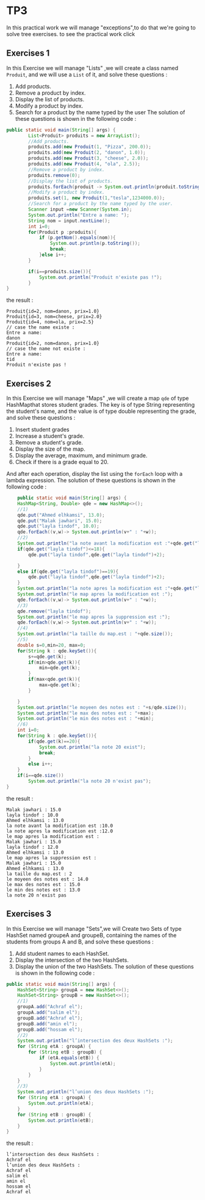 # TP3
In this practical work we will manage "exceptions",to do that we're going to solve tree exercises.
to see the practical work click
## Exercises 1
In this Exercise we will manage "Lists" ,we will create a class named `Produit`, and we will use a `List` of it, and solve these questions :
1. Add products.
2. Remove a product by index.
3. Display the list of products.
4. Modify a product by index.
5. Search for a product by the name typed by the user
The solution of these questions is shown in the following code :
```java
public static void main(String[] args) {
        List<Produit> produits = new ArrayList();
        //Add products.
        produits.add(new Produit(1, "Pizza", 200.0));
        produits.add(new Produit(2, "danon", 1.0));
        produits.add(new Produit(3, "cheese", 2.0));
        produits.add(new Produit(4, "ola", 2.5));
        //Remove a product by index.
        produits.remove(0);
        //Display the list of products.
        produits.forEach(produit -> System.out.println(produit.toString()));
        //Modify a product by index.
        produits.set(1, new Produit(1,"tesla",1234000.0));
        //Search for a product by the name typed by the user.
        Scanner input =new Scanner(System.in);
        System.out.println("Entre a name: ");
        String nom = input.nextLine();
        int i=0;
        for(Produit p :produits){
            if (p.getNom().equals(nom)){
                System.out.println(p.toString());
                break;
            }else i++;
        }

        if(i==produits.size()){
            System.out.println("Produit n'existe pas !");
        }
}
```
the result :
````text
Produit{id=2, nom=danon, prix=1.0}
Produit{id=3, nom=cheese, prix=2.0}
Produit{id=4, nom=ola, prix=2.5}
// case the name existe :
Entre a name: 
danon
Produit{id=2, nom=danon, prix=1.0}
// case the name not existe :
Entre a name: 
tid
Produit n'existe pas !
````
## Exercises 2
In this Exercise we will manage "Maps" ,we will create  a map `qde` of type HashMapthat stores student grades. The key is of type String representing the student's name, and the value is of type double representing the grade, and solve these questions :
1. Insert student grades
2. Increase a student's grade.
3. Remove a student's grade.
4. Display the size of the map.
5. Display the average, maximum, and minimum grade.
6. Check if there is a grade equal to 20.

And after each operation, display the list using the `forEach` loop with a lambda expression.
The solution of these questions is shown in the following code :
```java
    public static void main(String[] args) {
    HashMap<String, Double> qde = new HashMap<>();
    //1)
    qde.put("Ahmed elhkamsi", 13.0);
    qde.put("Malak jawhari", 15.0);
    qde.put("layla tindof", 10.0);
    qde.forEach((v,w)-> System.out.println(v+" : "+w));
    //2)
    System.out.println("la note avant la modification est :"+qde.get("layla tindof"));
    if(qde.get("layla tindof")<=18){
        qde.put("layla tindof",qde.get("layla tindof")+2);

    }
    else if(qde.get("layla tindof")==19){
        qde.put("layla tindof",qde.get("layla tindof")+2);
    }
    System.out.println("la note apres la modification est :"+qde.get("layla tindof"));
    System.out.println("le map apres la modification est :");
    qde.forEach((v,w)-> System.out.println(v+" : "+w));
    //3)
    qde.remove("layla tindof");
    System.out.println("le map apres la suppression est :");
    qde.forEach((v,w)-> System.out.println(v+" : "+w));
    //4)
    System.out.println("la taille du map.est : "+qde.size());
    //5)
    double s=0,min=20, max=0;
    for(String k : qde.keySet()){
        s+=qde.get(k);
        if(min>qde.get(k)){
            min=qde.get(k);
        }
        if(max<qde.get(k)){
            max=qde.get(k);
        }

    }
    System.out.println("le moyeen des notes est : "+s/qde.size());
    System.out.println("le max des notes est : "+max);
    System.out.println("le min des notes est : "+min);
    //6)
    int i=0;
    for(String k : qde.keySet()){
        if(qde.get(k)==20){
            System.out.println("la note 20 exist");
            break;
        }
        else i++;
    }
    if(i==qde.size())
        System.out.println("la note 20 n'exist pas");
}
```
the result :
````text
Malak jawhari : 15.0
layla tindof : 10.0
Ahmed elhkamsi : 13.0
la note avant la modification est :10.0
la note apres la modification est :12.0
le map apres la modification est :
Malak jawhari : 15.0
layla tindof : 12.0
Ahmed elhkamsi : 13.0
le map apres la suppression est :
Malak jawhari : 15.0
Ahmed elhkamsi : 13.0
la taille du map.est : 2
le moyeen des notes est : 14.0
le max des notes est : 15.0
le min des notes est : 13.0
la note 20 n'exist pas
````
## Exercises 3
In this Exercise we will manage "Sets",we will Create two Sets of type HashSet named groupeA and groupeB, containing the names of the students from groups A and B, and solve these questions :
1. Add student names to each HashSet.
2. Display the intersection of the two HashSets.
3. Display the union of the two HashSets.
The solution of these questions is shown in the following code :
```java
public static void main(String[] args) {
    HashSet<String> groupA = new HashSet<>();
    HashSet<String> groupB = new HashSet<>();
    //1)
    groupA.add("Achraf el");
    groupA.add("salim el");
    groupB.add("Achraf el");
    groupB.add("amin el");
    groupB.add("hossam el");
    //2)
    System.out.println("l’intersection des deux HashSets :");
    for (String etA : groupA) {
        for (String etB : groupB) {
            if (etA.equals(etB)) {
                System.out.println(etA);
            }
        }
    }
    //3)
    System.out.println("l’union des deux HashSets :");
    for (String etA : groupA) {
        System.out.println(etA);
    }
    for (String etB : groupB) {
        System.out.println(etB);
    }
}
```
the result :
````text
l’intersection des deux HashSets :
Achraf el
l’union des deux HashSets :
Achraf el
salim el
amin el
hossam el
Achraf el
````